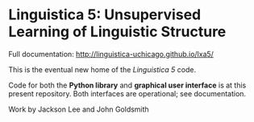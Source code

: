 Linguistica 5: Unsupervised Learning of Linguistic Structure
==========================================================

Full documentation: http://linguistica-uchicago.github.io/lxa5/

This is the eventual new home of the *Linguistica 5* code.

Code for both the **Python library** and **graphical user interface**
is at this present repository.
Both interfaces are operational; see documentation.

Work by Jackson Lee and John Goldsmith
